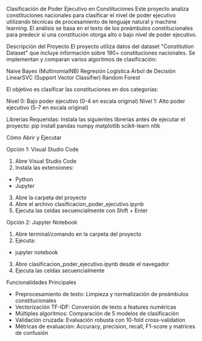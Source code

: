 Clasificación de Poder Ejecutivo en Constituciones
Este proyecto analiza constituciones nacionales para clasificar el nivel de poder ejecutivo utilizando técnicas de procesamiento de lenguaje natural y machine learning. El análisis se basa en el texto de los preámbulos constitucionales para predecir si una constitución otorga alto o bajo nivel de poder ejecutivo.

Descripción del Proyecto
El proyecto utiliza datos del dataset "Constitution Dataset" que incluye información sobre 190+ constituciones nacionales. Se implementan y comparan varios algoritmos de clasificación:

Naive Bayes (MultinomialNB)
Regresión Logística
Árbol de Decisión
LinearSVC (Support Vector Classifier)
Random Forest

El objetivo es clasificar las constituciones en dos categorías:

Nivel 0: Bajo poder ejecutivo (0-4 en escala original)
Nivel 1: Alto poder ejecutivo (5-7 en escala original)

Librerías Requeridas:
Instala las siguientes librerías antes de ejecutar el proyecto:
pip install pandas numpy matplotlib scikit-learn nltk



Cómo Abrir y Ejecutar

Opción 1: Visual Studio Code

1. Abre Visual Studio Code
2. Instala las extensiones:
- Python
- Jupyter
3. Abre la carpeta del proyecto
4. Abre el archivo clasificacion_poder_ejecutivo.ipynb
5. Ejecuta las celdas secuencialmente con Shift + Enter

Opción 2: Jupyter Notebook
1. Abre terminal/comando en la carpeta del proyecto
2. Ejecuta:
- jupyter notebook

3. Abre clasificacion_poder_ejecutivo.ipynb desde el navegador
4. Ejecuta las celdas secuencialmente


Funcionalidades Principales
- Preprocesamiento de texto: Limpieza y normalización de preámbulos constitucionales
- Vectorización TF-IDF: Conversión de texto a features numéricas
- Múltiples algoritmos: Comparación de 5 modelos de clasificación
- Validación cruzada: Evaluación robusta con 10-fold cross-validation
- Métricas de evaluación: Accuracy, precision, recall, F1-score y matrices de confusión
